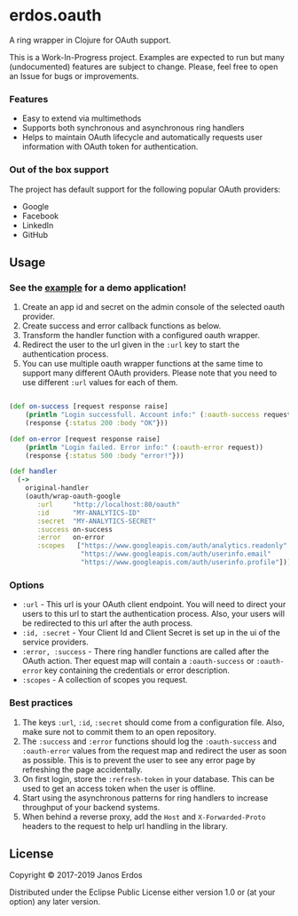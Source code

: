 # erdos.oauth

A ring wrapper in Clojure for OAuth support.

This is a Work-In-Progress project. Examples are expected to run but many (undocumented) features are subject to change. Please, feel free to open an Issue for bugs or improvements.

### Features

- Easy to extend via multimethods
- Supports both synchronous and asynchronous ring handlers
- Helps to maintain OAuth lifecycle and automatically requests user information with OAuth token for authentication.

### Out of the box support

The project has default support for the following popular OAuth providers:

- Google
- Facebook
- LinkedIn
- GitHub

## Usage

### See the [example](test/erdos/oauth_demo.clj) for a demo application!

1. Create an app id and secret on the admin console of the selected oauth provider.
2. Create success and error callback functions as below.
3. Transform the handler function with a configured oauth wrapper.
4. Redirect the user to the url given in the `:url` key to start the authentication process.
5. You can use multiple oauth wrapper functions at the same time to support many different OAuth providers. Please note that you need to use different `:url` values for each of them.

``` clojure

(def on-success [request response raise]
    (println "Login successfull. Account info:" (:oauth-success request))
    (response {:status 200 :body "OK"}))

(def on-error [request response raise]
    (println "Login failed. Error info:" (:oauth-error request))
    (response {:status 500 :body "error!"}))

(def handler
  (->
    original-handler
    (oauth/wrap-oauth-google
       :url     "http://localhost:80/oauth"
       :id      "MY-ANALYTICS-ID"
       :secret  "MY-ANALYTICS-SECRET"
       :success on-success
       :error   on-error
       :scopes   ["https://www.googleapis.com/auth/analytics.readonly"
                  "https://www.googleapis.com/auth/userinfo.email"
                  "https://www.googleapis.com/auth/userinfo.profile"])))

```

### Options

- `:url` - This url is your OAuth client endpoint. You will need to direct your users to this url to start the authentication process. Also, your users will be redirected to this url after the auth process.
- `:id, :secret`  - Your Client Id and Client Secret is set up in the ui of the service providers.
- `:error, :success` - There ring handler functions are called after the OAuth action. Ther equest map will contain a `:oauth-success` or `:oauth-error` key containing the credentials or error description.
- `:scopes` - A collection of scopes you request.


### Best practices

1. The keys `:url`, `:id`, `:secret` should come from a configuration file. Also, make sure not to commit them to an open repository.
2. The `:success` and `:error` functions should log the `:oauth-success` and `:oauth-error` values from the request map and redirect the user as soon as possible. This is to prevent the user to see any error page by refreshing the page accidentally.
3. On first login, store the `:refresh-token` in your database. This can be used to get an access token when the user is offline.
4. Start using the asynchronous patterns for ring handlers to increase throughput of your backend systems.
5. When behind a reverse proxy, add the `Host` and `X-Forwarded-Proto` headers to the request  to help url handling in the library.

## License

Copyright © 2017-2019 Janos Erdos

Distributed under the Eclipse Public License either version 1.0 or (at your option) any later version.
